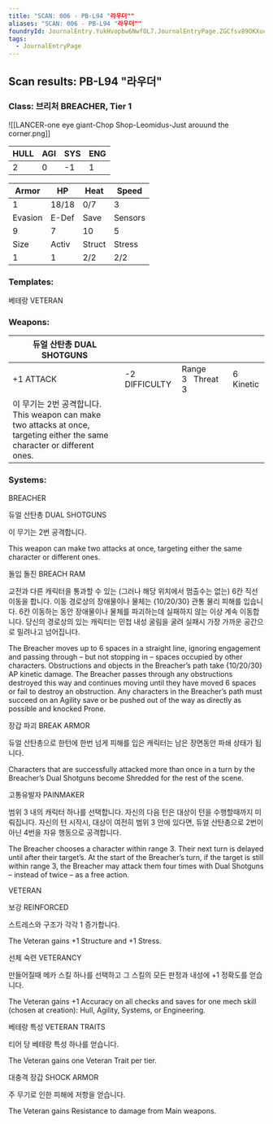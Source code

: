 ```yaml
---
title: "SCAN: 006 - PB-L94 "라우더""
aliases: "SCAN: 006 - PB-L94 "라우더""
foundryId: JournalEntry.YukHvopbw6NwfOL7.JournalEntryPage.ZGCfsv89OKXuc6hI
tags:
  - JournalEntryPage
---
```

## Scan results: PB-L94 "라우더"

### Class: 브리처 BREACHER, Tier 1

![[LANCER-one eye giant-Chop Shop-Leomidus-Just arouund the corner.png]]

| HULL | AGI | SYS | ENG |
| --- | --- | --- | --- |
| 2 | 0 | \-1 | 1 |

| Armor | HP | Heat | Speed |
| --- | --- | --- | --- |
| 1 | 18/18 | 0/7 | 3 |
| Evasion | E-Def | Save | Sensors |
| 9 | 7 | 10 | 5 |
| Size | Activ | Struct | Stress |
| 1 | 1 | 2/2 | 2/2 |

### Templates:

베테랑 VETERAN

### Weapons:

| 듀얼 산탄총 DUAL SHOTGUNS |  |  |  |
| --- | --- | --- | --- |
| +1 ATTACK | \-2 DIFFICULTY | Range 3   Threat 3 | 6 Kinetic |  |
| 이 무기는 2번 공격합니다.<br/>This weapon can make two attacks at once, targeting either the same character or different ones. |  |  |  |  |  |

### Systems:

BREACHER

듀얼 산탄총 DUAL SHOTGUNS

이 무기는 2번 공격합니다.

This weapon can make two attacks at once, targeting either the same character or different ones.

돌입 돌진 BREACH RAM

교전과 다른 캐릭터을 통과할 수 있는 (그러나 해당 위치에서 멈출수는 없는) 6칸 직선 이동을 합니다. 이동 경로상의 장애물이나 물체는 {10/20/30} 관통 물리 피해를 입습니다. 6칸 이동하는 동안 장애물이나 물체를 파괴하는데 실패하지 않는 이상 계속 이동합니다. 당신의 경로상의 있는 캐릭터는 민첩 내성 굴림을 굴려 실패시 가장 가까운 공간으로 밀려나고 넘어집니다.

The Breacher moves up to 6 spaces in a straight line, ignoring engagement and passing through – but not stopping in – spaces occupied by other characters. Obstructions and objects in the Breacher’s path take {10/20/30} AP kinetic damage. The Breacher passes through any obstructions destroyed this way and continues moving until they have moved 6 spaces or fail to destroy an obstruction. Any characters in the Breacher’s path must succeed on an Agility save or be pushed out of the way as directly as possible and knocked Prone.

장갑 파괴 BREAK ARMOR

듀얼 산탄총으로 한턴에 한번 넘게 피해를 입은 캐릭터는 남은 장면동안 파쇄 상태가 됩니다.

Characters that are successfully attacked more than once in a turn by the Breacher’s Dual Shotguns become Shredded for the rest of the scene.

고통유발자 PAINMAKER

범위 3 내의 캐릭터 하나를 선택합니다. 자신의 다음 턴은 대상이 턴을 수행할때까지 미뤄집니다. 자신의 턴 시작시, 대상이 여전히 범위 3 안에 있다면, 듀얼 산탄총으로 2번이 아닌 4번을 자유 행동으로 공격합니다.

The Breacher chooses a character within range 3. Their next turn is delayed until after their target’s. At the start of the Breacher’s turn, if the target is still within range 3, the Breacher may attack them four times with Dual Shotguns – instead of twice – as a free action.

VETERAN

보강 REINFORCED

스트레스와 구조가 각각 1 증가합니다.

The Veteran gains +1 Structure and +1 Stress.

선체 숙련 VETERANCY

만들어질때 메카 스킬 하나를 선택하고 그 스킬의 모든 판정과 내성에 +1 정확도를 얻습니다.

The Veteran gains +1 Accuracy on all checks and saves for one mech skill (chosen at creation): Hull, Agility, Systems, or Engineering.

베테랑 특성 VETERAN TRAITS

티어 당 베테랑 특성 하나를 얻습니다.

The Veteran gains one Veteran Trait per tier.

대충격 장갑 SHOCK ARMOR

주 무기로 인한 피해에 저항을 얻습니다.

The Veteran gains Resistance to damage from Main weapons.